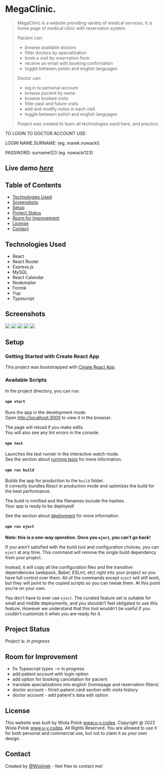 # MegaClinic.

> MegaClinic is a website providing variety of medical services. It is home page of medical clinic with reservation system.
>
> Pacient can:
>
> - browse available doctors
> - filter doctors by specialization
> - book a visit by reservation form
> - receive an email with booking confirmation
> - toggle between polish and english languages
>
> Doctor can:
>
> - log in to personal account
> - browse pacient by name
> - browse booked visits
> - filter past and future visits
> - add and modify notes in each visit
> - toggle between polish and english languages
>
> Project was created to learn all technologies used here, and practice.

TO LOGIN TO DOCTOR ACCOUNT USE:

LOGIN NAME.SURNAME: (eg. marek.nowacki)

PASSWORD: surname123 (eg. nowacki123)

## Live demo [_here_]()

## Table of Contents

- [Technologies Used](#technologies-used)
- [Screenshots](#screenshots)
- [Setup](#setup)
- [Project Status](#project-status)
- [Room for Improvement](#room-for-improvement)
- [License](#license)
- [Contact](#contact)

## Technologies Used

- React
- React Router
- Express.js
- MySQL
- React Calendar
- Nodemailer
- Formik
- Yup
- Typescript

## Screenshots

![](public/images/screens/hp.png)
![](public/images/screens/doctors.png)
![](public/images/screens/form.png)
![](public/images/screens/doctorAccount.png)
![](public/images/screens/visitDetails.png)

## Setup

### Getting Started with Create React App

This project was bootstrapped with [Create React App](https://github.com/facebook/create-react-app).

### Available Scripts

In the project directory, you can run:

#### `npm start`

Runs the app in the development mode.\
Open [http://localhost:3000](http://localhost:3000) to view it in the browser.

The page will reload if you make edits.\
You will also see any lint errors in the console.

#### `npm test`

Launches the test runner in the interactive watch mode.\
See the section about [running tests](https://facebook.github.io/create-react-app/docs/running-tests) for more information.

#### `npm run build`

Builds the app for production to the `build` folder.\
It correctly bundles React in production mode and optimizes the build for the best performance.

The build is minified and the filenames include the hashes.\
Your app is ready to be deployed!

See the section about [deployment](https://facebook.github.io/create-react-app/docs/deployment) for more information.

#### `npm run eject`

**Note: this is a one-way operation. Once you `eject`, you can’t go back!**

If you aren’t satisfied with the build tool and configuration choices, you can `eject` at any time. This command will remove the single build dependency from your project.

Instead, it will copy all the configuration files and the transitive dependencies (webpack, Babel, ESLint, etc) right into your project so you have full control over them. All of the commands except `eject` will still work, but they will point to the copied scripts so you can tweak them. At this point you’re on your own.

You don’t have to ever use `eject`. The curated feature set is suitable for small and middle deployments, and you shouldn’t feel obligated to use this feature. However we understand that this tool wouldn’t be useful if you couldn’t customize it when you are ready for it.

## Project Status

Project is: _in progress_

## Room for Improvement

- fix Typescript types --> in progress
- add patient account with login option
- add option for booking cancelation for pacient
- translate specializations into english (homepage and reservation filters)
- doctor account - finish patient card section with visits history
- doctor account - add patient's data edit option


## License

This website was built by Wiola Polok www.u-v.codes.
Copyright @ 2022 Wiola Polok www.u-v.codes. All Rights Reserved.
You are allowed to use it for both personal and commercial use, but not to claim it as your own design.

## Contact

Created by [@Wiolinek](https://github.com/Wiolinek) - feel free to contact me!
